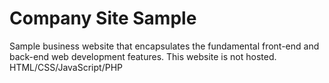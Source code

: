 # Company Site Sample
Sample business website that encapsulates the fundamental front-end and back-end web development features. This website is not hosted.
HTML/CSS/JavaScript/PHP
